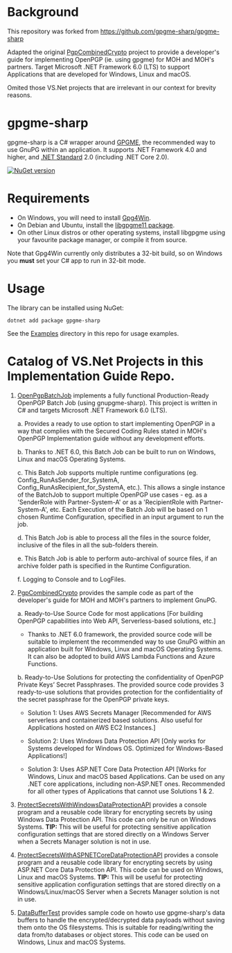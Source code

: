Background
==========
This repository was forked from https://github.com/gpgme-sharp/gpgme-sharp

Adapted the original [PgpCombinedCrypto](Examples/PgpCombinedCrypto) project to provide a developer's guide for implementing OpenPGP (ie. using gpgme) for MOH and MOH's partners. Target Microsoft .NET Framework 6.0 (LTS) to support Applications that are developed for Windows, Linux and macOS.

Omited those VS.Net projects that are irrelevant in our context for brevity reasons.

gpgme-sharp
===========

gpgme-sharp is a C# wrapper around [GPGME](https://wiki.gnupg.org/APIs), the recommended way to use GnuPG within an application. It supports .NET Framework 4.0 and higher, and [.NET Standard](https://docs.microsoft.com/en-us/dotnet/standard/net-standard) 2.0 (including .NET Core 2.0).

[![NuGet version](http://img.shields.io/nuget/v/gpgme-sharp.svg)](https://www.nuget.org/packages/gpgme-sharp/)&nbsp;

Requirements
============

- On Windows, you will need to install [Gpg4Win](https://www.gpg4win.org). 
- On Debian and Ubuntu, install the [libgpgme11 package](https://packages.debian.org/stretch/libgpgme11).
- On other Linux distros or other operating systems, install libgpgme using your favourite package manager, or compile it from source. 

Note that Gpg4Win currently only distributes a 32-bit build, so on Windows you **must** set your C# app to run in 32-bit mode.

Usage
=====

The library can be installed using NuGet:
```
dotnet add package gpgme-sharp
```

See the [Examples](Examples/) directory in this repo for usage examples.

Catalog of VS.Net Projects in this Implementation Guide Repo.
======================================================
1. [OpenPgpBatchJob](OpenPgpBatchJob) implements a fully functional Production-Ready OpenPGP Batch Job (using gnupgme-sharp). This project is written in C# and targets Microsoft .NET Framework 6.0 (LTS). 

    a. Provides a ready to use option to start implementing OpenPGP in a way that complies with the Secured Coding Rules stated in MOH's OpenPGP Implementation guide without any development efforts.

    b. Thanks to .NET 6.0, this Batch Job can be built to run on Windows, Linux and macOS Operating Systems.

    c. This Batch Job supports multiple runtime configurations (eg. Config_RunAsSender_for_SystemA, Config_RunAsRecipient_for_SystemA, etc.). This allows a single instance of the BatchJob to support multiple OpenPGP use cases - eg. as a 'SenderRole with Partner-System-A' or as a 'RecipientRole with Partner-System-A', etc. Each Execution of the Batch Job will be based on 1 chosen Runtime Configuration, specified in an input argument to run the job.

    d. This Batch Job is able to process all the files in the source folder, inclusive of the files in all the sub-folders therein. 

    e. This Batch Job is able to perform auto-archival of source files, if an archive folder path is specified in the Runtime Configuration.

    f. Logging to Console and to LogFiles.

2. [PgpCombinedCrypto](Examples/PgpCombinedCrypto) provides the sample code as part of the developer's guide for MOH and MOH's partners to implement GnuPG. 

    a. Ready-to-Use Source Code for most applications [For building OpenPGP capabilities into Web API, Serverless-based solutions, etc.]
  
    - Thanks to .NET 6.0 framework, the provided source code will be suitable to implement the recommended way to use GnuPG within an application built for Windows, Linux and macOS Operating Systems. It can also be adopted to build AWS Lambda Functions and Azure Functions.

    b. Ready-to-Use Solutions for protecting the confidentiality of OpenPGP Private Keys’ Secret Passphrases.
The provided source code provides 3 ready-to-use solutions that provides protection for the confidentiality of the secret passphrase for the OpenPGP private keys.

    - Solution 1: Uses AWS Secrets Manager [Recommended for AWS serverless and containerized based solutions. Also useful for Applications hosted on AWS EC2 Instances.]

    - Solution 2: Uses Windows Data Protection API [Only works for Systems developed for Windows OS. Optimized for Windows-Based Applications!]
    
    - Solution 3: Uses ASP.NET Core Data Protection API [Works for Windows, Linux and macOS based Applications. Can be used on any .NET core applications, including non-ASP.NET ones. Recommended for all other types of Applications that cannot use Solutions 1 & 2.

3. [ProtectSecretsWithWindowsDataProtectionAPI](ProtectSecretsWithWindowsDataProtectionAPI) provides a console program and a reusable code library for encrypting secrets by using Windows Data Protection API. This code can only be run on Windows Systems. **TIP:** This will be useful for protecting sensitive application configuration settings that are stored directly on a Windows Server when a Secrets Manager solution is not in use.

4. [ProtectSecretsWithASPNETCoreDataProtectionAPI](ProtectSecretsWithASPNETCoreDataProtectionAPI) provides a console program and a reusable code library for encrypting secrets by using ASP.NET Core Data Protection API. This code can be used on Windows, Linux and macOS Systems. **TIP:** This will be useful for protecting sensitive application configuration settings that are stored directly on a Windows/Linux/macOS Server when a Secrets Manager solution is not in use.

5. [DataBufferTest](Examples/DataBufferSamples/DataBufferTest) provides sample code on howto use gpgme-sharp's data buffers to handle the encrypted/decrypted data payloads without saving them  onto the OS filesystems. This is suitable for reading/writing the data from/to databases or object stores. This code can be used on Windows, Linux and macOS Systems.
